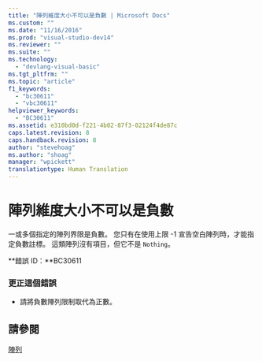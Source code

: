 ```yaml
---
title: "陣列維度大小不可以是負數 | Microsoft Docs"
ms.custom: ""
ms.date: "11/16/2016"
ms.prod: "visual-studio-dev14"
ms.reviewer: ""
ms.suite: ""
ms.technology: 
  - "devlang-visual-basic"
ms.tgt_pltfrm: ""
ms.topic: "article"
f1_keywords: 
  - "bc30611"
  - "vbc30611"
helpviewer_keywords: 
  - "BC30611"
ms.assetid: e310bd0d-f221-4b02-87f3-02124f4de87c
caps.latest.revision: 8
caps.handback.revision: 8
author: "stevehoag"
ms.author: "shoag"
manager: "wpickett"
translationtype: Human Translation
---
```

# 陣列維度大小不可以是負數
一或多個指定的陣列界限是負數。 您只有在使用上限 \-1 宣告空白陣列時，才能指定負數註標。 這類陣列沒有項目，但它不是 `Nothing`。  
  
 **錯誤 ID：**BC30611  
  
### 更正這個錯誤  
  
-   請將負數陣列限制取代為正數。  
  
## 請參閱  
 [陣列](../../visual-basic/programming-guide/language-features/arrays/index.md)